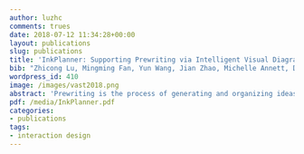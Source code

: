```yaml
---
author: luzhc
comments: trues
date: 2018-07-12 11:34:28+00:00
layout: publications
slug: publications
title: 'InkPlanner: Supporting Prewriting via Intelligent Visual Diagramming (To appear at IEEE VAST 2018)'
bib: "Zhicong Lu, Mingming Fan, Yun Wang, Jian Zhao, Michelle Annett, Daniel Wigdor"
wordpress_id: 410
image: /images/vast2018.png
abstract: 'Prewriting is the process of generating and organizing ideas before drafting a document. Although often overlooked by novice writers and writing tool developers, prewriting is a critical process that improves the quality of a final document. To better understand current prewriting practices, we first conducted interviews with writing learners and experts. Based on the learners’ needs and experts’ recommendations, we then designed and developed InkPlanner, a novel pen and touch visualization tool that allows writers to utilize visual diagramming for ideation during prewriting. InkPlanner further allows writers to sort their ideas into a logical and sequential narrative by using a novel widget— NarrativeLine. Using a NarrativeLine, InkPlanner can automatically generate a document outline to guide later drafting exercises. Inkplanner is powered by machine-generated semantic and structural suggestions that are curated from various texts. To qualitatively review the tool and understand how writers use InkPlanner for prewriting, two writing experts were interviewed and a user study was conducted with university students. The results demonstrated that InkPlanner encouraged writers to generate more diverse ideas and also enabled them to think more strategically about how to organize their ideas for later drafting.'
pdf: /media/InkPlanner.pdf
categories:
- publications
tags:
- interaction design
---
```

